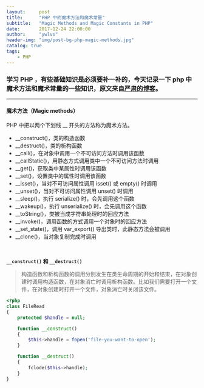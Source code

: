 ```yaml
---
layout:     post
title:      "PHP 中的魔术方法和魔术常量"
subtitle:   "Magic Methods and Magic Constants in PHP"
date:       2017-12-24 22:00:00
author:     "ywlvs"
header-img: "img/post-bg-php-magic-methods.jpg"
catalog: true
tags:
    - PHP
---
```

### 学习 PHP ，有些基础知识是必须要补一补的，今天记录一下 php 中魔术方法和魔术常量的一些知识，原文来自[严肃的博客](http://yansu.org/2014/04/27/magic-methods-and-magic-constants-in-php.html)。

---

#### 魔术方法（Magic methods）

PHP 中把以两个下划线 __ 开头的方法称为魔术方法。

+ __construct()，类的构造函数
+ __destruct()，类的析构函数
+ __call()，在对象中调用一个不可访问方法时调用该函数
+ __callStatic()，用静态方式调用类中一个不可访问方法时调用
+ __get()，获取类中某属性时调用该函数
+ __set()，设置类中的属性时调用该函数
+ __isset()，当对不可访问属性调用 isset() 或 empty() 时调用
+ __unset()，当对不可访问属性调用 unset() 时调用
+ __sleep()，执行 serialize() 时，会先调用这个函数
+ __wakeup()，执行 unserialize() 时，会先调用这个函数
+ __toString()，类被当成字符串处理时的回应方法
+ __invoke()，调用函数的方式调用一个对象时的回应方法
+ __set_state()，调用 var_export() 导出类时，此静态方法会被调用
+ __clone()，当对象复制完成时调用

<br>

**`__construct()` 和 `__destruct()`**

> 构造函数和析构函数的调用分别发生在类生命周期的开始和结束，在对象创建时调用构造函数，在对象消亡时调用析构函数。比如我们需要打开一个文件，在对象创建时打开一个文件，对象消亡时关闭该文件。

```php
<?php
class FileRead
{
    protected $handle = null;

    function __construct()
    {
        $this->handle = fopen('file-you-want-to-open');
    }

    function __destruct()
    {
        fclode($this->handle);
    }
}
```